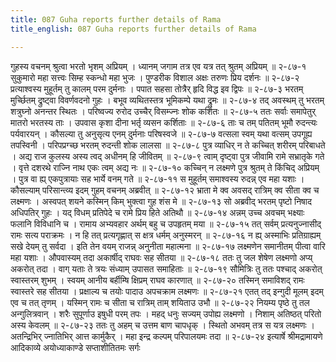 ```yaml
---
title: 087 Guha reports further details of Rama
title_english: 087 Guha reports further details of Rama

---
```

<div class="audioEmbed"  caption="श्रीराम-हरिसीताराममूर्ति-घनपाठिभ्यां वचनम्" src="https://archive.org/download/Ramayana-recitation-Sriram-harisItArAmamUrti-Ghanapaati-v2/Kanda_2/Kanda_2_AYK-087-Rama_Charitha_Prasthavaha.mp3"></div>
गुहस्य वचनम् श्रुत्वा भरतो भृशम् अप्रियम् ।  
ध्यानम् जगाम तत्र एव यत्र तत् श्रुतम् अप्रियम् ॥ २-८७-१  
सुकुमारो महा सत्त्वः सिम्ह स्कन्धो महा भुजः ।  
पुण्डरीक विशाल अक्षः तरुणः प्रिय दर्शनः ॥ २-८७-२  
प्रत्याश्वस्य मुहूर्तम् तु कालम् परम दुर्मनाः ।  
पपात सहसा तोत्रैर् हृदि विद्ध इव द्विपः ॥ २-८७-३  
भरतम् मुर्च्छितम् द्रुष्ट्वा विवर्णवदनो गुहः ।  
बभूव व्यथितस्तत्र भूमिकम्पे यथा द्रुमः ॥ २-८७-४  
तद् अवस्थम् तु भरतम् शत्रुघ्नो अनन्तर स्थितः ।  
परिष्वज्य रुरोद उच्चैर् विसम्ज्नः शोक कर्शितः ॥ २-८७-५  
ततः सर्वाः समापेतुर् मातरो भरतस्य ताः ।  
उपवास कृशा दीना भर्तृ व्यसन कर्शिताः ॥ २-८७-६  
ताः च तम् पतितम् भूमौ रुदन्त्यः पर्यवारयन् ।  
कौसल्या तु अनुसृत्य एनम् दुर्मनाः परिषस्वजे ॥ २-८७-७  
वत्सला स्वम् यथा वत्सम् उपगूह्य तपस्विनी ।  
परिपप्रग्च्छ भरतम् रुदन्ती शोक लालसा ॥ २-८७-८  
पुत्र व्याधिर् न ते कच्चित् शरीरम् परिबाधते ।  
अद्य राज कुलस्य अस्य त्वद् अधीनम् हि जीवितम् ॥ २-८७-९  
त्वाम् दृष्ट्वा पुत्र जीवामि रामे सभ्रातृके गते ।  
वृत्ते दशरथे राज्नि नाथ एकः त्वम् अद्य नः ॥ २-८७-१०  
कच्चिन् न लक्ष्मणे पुत्र श्रुतम् ते किंचिद् अप्रियम् ।  
पुत्र वा ह्य् एकपुत्रायाः सह भार्ये वनम् गते ॥ २-८७-११  
स मुहूर्तम् समाश्वस्य रुदन्न् एव महा यशाः ।  
कौसल्याम् परिसान्त्व्य इदम् गुहम् वचनम् अब्रवीत् ॥ २-८७-१२  
भ्राता मे क्व अवसद् रात्रिम् क्व सीता क्व च लक्ष्मणः ।  
अस्वपत् शयने कस्मिन् किम् भुक्त्वा गुह शंस मे ॥ २-८७-१३  
सो अब्रवीद् भरतम् पृष्टो निषाद अधिपतिर् गुहः ।  
यद् विधम् प्रतिपेदे च रामे प्रिय हिते अतिथौ ॥ २-८७-१४  
अन्नम् उच्च अवचम् भक्ष्याः फलानि विविधानि च ।  
रामाय अभ्यवहार अर्थम् बहु च उपहृतम् मया ॥ २-८७-१५  
तत् सर्वम् प्रत्यनुज्नासीद् रामः सत्य पराक्रमः ।  
न हि तत् प्रत्यगृह्णात् स क्षत्र धर्मम् अनुस्मरन् ॥ २-८७-१६  
न ह्य् अस्माभिः प्रतिग्राह्यम् सखे देयम् तु सर्वदा ।  
इति तेन वयम् राजन्न् अनुनीता महात्मना ॥ २-८७-१७  
लक्ष्मणेन समानीतम् पीत्वा वारि महा यशाः ।  
औपवास्यम् तदा अकार्षीद् राघवः सह सीतया ॥ २-८७-१८  
ततः तु जल शेषेण लक्ष्मणो अप्य् अकरोत् तदा ।  
वाग् यताः ते त्रयः संध्याम् उपासत समाहिताः ॥ २-८७-१९  
सौमित्रिः तु ततः पश्चाद् अकरोत् स्वास्तरम् शुभम् ।  
स्वयम् आनीय बर्हीम्षि क्षिप्रम् राघव कारणात् ॥ २-८७-२०  
तस्मिन् समाविशद् रामः स्वास्तरे सह सीतया ।  
प्रक्षाल्य च तयोः पादाउ अपचक्राम लक्ष्मणः ॥ २-८७-२१  
एतत् तद् इन्गुदी मूलम् इदम् एव च तत् तृणम् ।  
यस्मिन् रामः च सीता च रात्रिम् ताम् शयिताउ उभौ ॥ २-८७-२२  
नियम्य पृष्ठे तु तल अन्गुलित्रवान् ।  
शरैः सुपूर्णाउ इषुधी परम् तपः ।  
महद् धनुः सज्यम् उपोह्य लक्ष्मणो ।  
निशाम् अतिष्ठत् परितो अस्य केवलम् ॥ २-८७-२३  
ततः तु अहम् च उत्तम बाण चापधृक् ।  
स्थितो अभवम् तत्र स यत्र लक्ष्मणः ।  
अतन्द्रिभिर् ज्नातिभिर् आत्त कार्मुकैर् ।  
महा इन्द्र कल्पम् परिपालयमः तदा ॥ २-८७-२४  
इत्यार्षे श्रीमद्रामायणे आदिकाव्ये अयोध्याकाण्डे सप्ताशीतितमः सर्गः